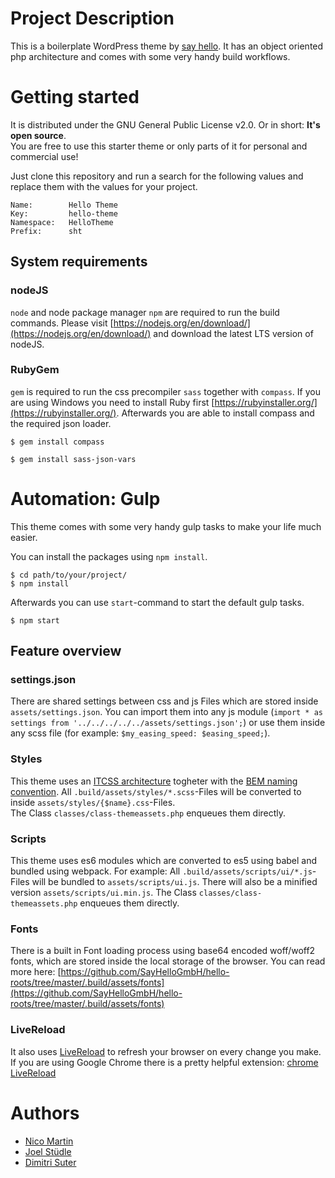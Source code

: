 # Project Description
This is a boilerplate WordPress theme by [say hello](https://sayhello.ch). It has an object oriented php architecture and comes with some very handy build workflows.

# Getting started
It is distributed under the GNU General Public License v2.0. Or in short: **It's open source**.  
You are free to use this starter theme or only parts of it for personal and commercial use!

Just clone this repository and run a search for the following values and replace them with the values for your project.
```
Name:        Hello Theme
Key:         hello-theme
Namespace:   HelloTheme
Prefix:      sht
```

## System requirements

### nodeJS
`node` and node package manager `npm` are required to run the build commands.
Please visit [https://nodejs.org/en/download/](https://nodejs.org/en/download/) and download the latest LTS version of nodeJS.

### RubyGem
`gem` is required to run the css precompiler `sass` together with `compass`. If you are using Windows you need to install Ruby first [https://rubyinstaller.org/](https://rubyinstaller.org/).
Afterwards you are able to install compass and the required json loader.
```
$ gem install compass
```
```
$ gem install sass-json-vars
```

# Automation: Gulp
This theme comes with some very handy gulp tasks to make your life much easier.

You can install the packages using `npm install`.
```
$ cd path/to/your/project/
$ npm install
```
Afterwards you can use `start`-command to start the default gulp tasks.
```
$ npm start
```
## Feature overview

### settings.json
There are shared settings between css and js Files which are stored inside `assets/settings.json`. You can import them into any js module (`import * as settings from '../../../../../assets/settings.json';`) or use them inside any scss file (for example: `$my_easing_speed: $easing_speed;`).

### Styles
This theme uses an [ITCSS architecture](https://www.creativebloq.com/web-design/manage-large-css-projects-itcss-101517528) togheter with the [BEM naming convention](http://getbem.com/). All `.build/assets/styles/*.scss`-Files will be converted to inside `assets/styles/{$name}.css`-Files.  
The Class `classes/class-themeassets.php` enqueues them directly.

### Scripts
This theme uses es6 modules which are converted to es5 using babel and bundled using webpack. For example: All `.build/assets/scripts/ui/*.js`-Files will be bundled to `assets/scripts/ui.js`. There will also be a minified version `assets/scripts/ui.min.js`. 
The Class `classes/class-themeassets.php` enqueues them directly.

### Fonts
There is a built in Font loading process using base64 encoded woff/woff2 fonts, which are stored inside the local storage of the browser. You can read more here: [https://github.com/SayHelloGmbH/hello-roots/tree/master/.build/assets/fonts](https://github.com/SayHelloGmbH/hello-roots/tree/master/.build/assets/fonts)

### LiveReload
It also uses [LiveReload](http://livereload.com/) to refresh your browser on every change you make.  
If you are using Google Chrome there is a pretty helpful extension: [chrome LiveReload](https://chrome.google.com/webstore/detail/livereload/jnihajbhpnppcggbcgedagnkighmdlei)

# Authors
- [Nico Martin](https://github.com/nico-martin)
- [Joel Stüdle](https://github.com/joel-st)
- [Dimitri Suter](https://github.com/gnochi/)
